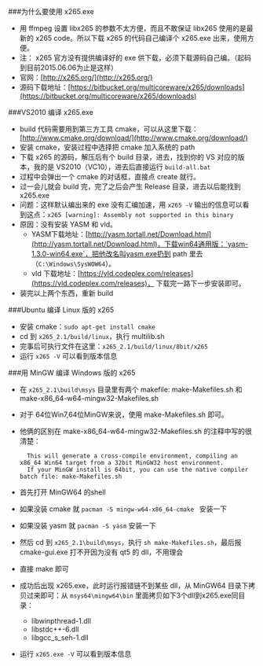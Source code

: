###为什么要使用 x265.exe
* 用 ffmpeg 设置 libx265 的参数不太方便，而且不敢保证 libx265 使用的是最新的 x265 code。所以下载 x265 的代码自己编译个 x265.exe 出来，使用方便。
* 注： x265 官方没有提供编译好的 exe 供下载，必须下载源码自己编。（起码到目前2015.06.06为止是这样）
* 官网：[http://x265.org/](http://x265.org/)
* 源码下载地址：[https://bitbucket.org/multicoreware/x265/downloads](https://bitbucket.org/multicoreware/x265/downloads)


###VS2010 编译 x265.exe
* build 代码需要用到第三方工具 cmake，可以从这里下载：[http://www.cmake.org/download/](http://www.cmake.org/download/)
* 安装 cmake，安装过程中选择把 cmake 加入系统的 path
* 下载 x265 的源码，解压后有个 build 目录，进去，找到你的 VS 对应的版本，我的是 VS2010（VC10），进去后直接运行 `build-all.bat`
* 过程中会弹出一个 cmake 的对话框，直接点 create 就行。
* 过一会儿就会 build 完，完了之后会产生 Release 目录，进去以后能找到 x265.exe
* 问题：这样默认编出来的 exe 没有汇编加速，用 `x265 -V` 输出的信息可以看到这点：`x265 [warning]: Assembly not supported in this binary`
* 原因：没有安装 YASM 和 vld。
	* YASM下载地址：[http://yasm.tortall.net/Download.html](http://yasm.tortall.net/Download.html)，下载win64通用版：`yasm-1.3.0-win64.exe`，把他改名叫yasm.exe扔到 path 里去（`C:\Windows\SysWOW64`）。
  	* vld 下载地址：[https://vld.codeplex.com/releases](https://vld.codeplex.com/releases)， 下载完一路下一步安装即可。
* 装完以上两个东西，重新 build

###Ubuntu 编译 Linux 版的 x265
* 安装 cmake：`sudo apt-get install cmake`
* cd 到 `x265_2.1/build/linux`，执行 multilib.sh
* 完事后可执行文件在这里：`x265_2.1/build/linux/8bit/x265`
* 运行 `x265 -V` 可以看到版本信息

###用 MinGW 编译 Windows 版的 x265
* 在 `x265_2.1\build\msys` 目录里有两个 makefile: make-Makefiles.sh 和 make-x86_64-w64-mingw32-Makefiles.sh
* 对于 64位Win7,64位MinGW来说，使用 make-Makefiles.sh 即可。
* 他俩的区别在 make-x86_64-w64-mingw32-Makefiles.sh 的注释中写的很清楚：

		This will generate a cross-compile environment, compiling an x86_64 Win64 target from a 32bit MinGW32 host environment.  
		If your MinGW install is 64bit, you can use the native compiler batch file: make-Makefiles.sh

* 首先打开 MinGW64 的shell
* 如果没装 cmake 就 `pacman -S mingw-w64-x86_64-cmake ` 安装一下
* 如果没装 yasm 就 `pacman -S yasm` 安装一下
* 然后 cd 到 `x265_2.1\build\msys`，执行 `sh make-Makefiles.sh`，最后报 cmake-gui.exe 打不开因为没有 qt5 的 dll，不用理会
* 直接 make 即可
* 成功后出现 x265.exe，此时运行报错链不到某些 dll，从 MinGW64 目录下拷贝过来即可：从 `msys64\mingw64\bin` 里面拷贝如下3个dll到x265.exe同目录：
	* libwinpthread-1.dll
	* libstdc++-6.dll
	* libgcc_s_seh-1.dll
* 运行 `x265.exe -V` 可以看到版本信息